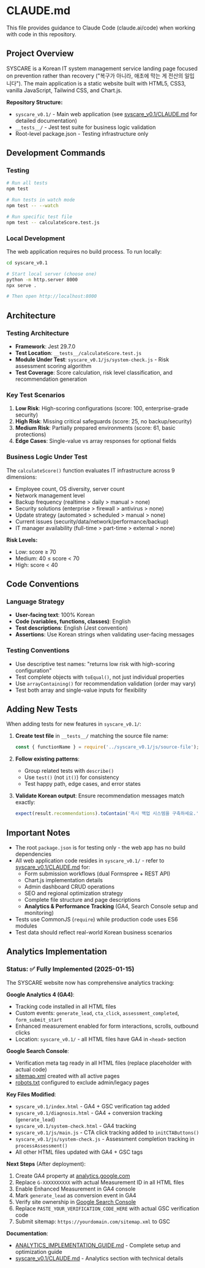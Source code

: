 # CLAUDE.md

This file provides guidance to Claude Code (claude.ai/code) when working with code in this repository.

## Project Overview

SYSCARE is a Korean IT system management service landing page focused on prevention rather than recovery ("복구가 아니라, 애초에 막는 게 전산의 일입니다"). The main application is a static website built with HTML5, CSS3, vanilla JavaScript, Tailwind CSS, and Chart.js.

**Repository Structure:**
- `syscare_v0.1/` - Main web application (see [syscare_v0.1/CLAUDE.md](syscare_v0.1/CLAUDE.md) for detailed documentation)
- `__tests__/` - Jest test suite for business logic validation
- Root-level package.json - Testing infrastructure only

## Development Commands

### Testing
```bash
# Run all tests
npm test

# Run tests in watch mode
npm test -- --watch

# Run specific test file
npm test -- calculateScore.test.js
```

### Local Development
The web application requires no build process. To run locally:
```bash
cd syscare_v0.1

# Start local server (choose one)
python -m http.server 8000
npx serve .

# Then open http://localhost:8000
```

## Architecture

### Testing Architecture
- **Framework**: Jest 29.7.0
- **Test Location**: `__tests__/calculateScore.test.js`
- **Module Under Test**: `syscare_v0.1/js/system-check.js` - Risk assessment scoring algorithm
- **Test Coverage**: Score calculation, risk level classification, and recommendation generation

### Key Test Scenarios
1. **Low Risk**: High-scoring configurations (score: 100, enterprise-grade security)
2. **High Risk**: Missing critical safeguards (score: 25, no backup/security)
3. **Medium Risk**: Partially prepared environments (score: 61, basic protections)
4. **Edge Cases**: Single-value vs array responses for optional fields

### Business Logic Under Test
The `calculateScore()` function evaluates IT infrastructure across 9 dimensions:
- Employee count, OS diversity, server count
- Network management level
- Backup frequency (realtime > daily > manual > none)
- Security solutions (enterprise > firewall > antivirus > none)
- Update strategy (automated > scheduled > manual > none)
- Current issues (security/data/network/performance/backup)
- IT manager availability (full-time > part-time > external > none)

**Risk Levels:**
- Low: score ≥ 70
- Medium: 40 ≤ score < 70
- High: score < 40

## Code Conventions

### Language Strategy
- **User-facing text**: 100% Korean
- **Code (variables, functions, classes)**: English
- **Test descriptions**: English (Jest convention)
- **Assertions**: Use Korean strings when validating user-facing messages

### Testing Conventions
- Use descriptive test names: "returns low risk with high-scoring configuration"
- Test complete objects with `toEqual()`, not just individual properties
- Use `arrayContaining()` for recommendation validation (order may vary)
- Test both array and single-value inputs for flexibility

## Adding New Tests

When adding tests for new features in `syscare_v0.1/`:

1. **Create test file** in `__tests__/` matching the source file name:
   ```javascript
   const { functionName } = require('../syscare_v0.1/js/source-file');
   ```

2. **Follow existing patterns**:
   - Group related tests with `describe()`
   - Use `test()` (not `it()`) for consistency
   - Test happy path, edge cases, and error states

3. **Validate Korean output**: Ensure recommendation messages match exactly:
   ```javascript
   expect(result.recommendations).toContain('즉시 백업 시스템을 구축하세요.');
   ```

## Important Notes

- The root `package.json` is for testing only - the web app has no build dependencies
- All web application code resides in `syscare_v0.1/` - refer to [syscare_v0.1/CLAUDE.md](syscare_v0.1/CLAUDE.md) for:
  - Form submission workflows (dual Formspree + REST API)
  - Chart.js implementation details
  - Admin dashboard CRUD operations
  - SEO and regional optimization strategy
  - Complete file structure and page descriptions
  - **Analytics & Performance Tracking** (GA4, Search Console setup and monitoring)
- Tests use CommonJS (`require`) while production code uses ES6 modules
- Test data should reflect real-world Korean business scenarios

## Analytics Implementation

### Status: ✅ Fully Implemented (2025-01-15)

The SYSCARE website now has comprehensive analytics tracking:

**Google Analytics 4 (GA4)**:
- Tracking code installed in all HTML files
- Custom events: `generate_lead`, `cta_click`, `assessment_completed`, `form_submit_start`
- Enhanced measurement enabled for form interactions, scrolls, outbound clicks
- Location: `syscare_v0.1/` - all HTML files have GA4 in `<head>` section

**Google Search Console**:
- Verification meta tag ready in all HTML files (replace placeholder with actual code)
- [sitemap.xml](syscare_v0.1/sitemap.xml) created with all active pages
- [robots.txt](syscare_v0.1/robots.txt) configured to exclude admin/legacy pages

**Key Files Modified**:
- `syscare_v0.1/index.html` - GA4 + GSC verification tag added
- `syscare_v0.1/diagnosis.html` - GA4 + conversion tracking (`generate_lead`)
- `syscare_v0.1/system-check.html` - GA4 tracking
- `syscare_v0.1/js/main.js` - CTA click tracking added to `initCTAButtons()`
- `syscare_v0.1/js/system-check.js` - Assessment completion tracking in `processAssessment()`
- All other HTML files updated with GA4 + GSC tags

**Next Steps** (After deployment):
1. Create GA4 property at [analytics.google.com](https://analytics.google.com)
2. Replace `G-XXXXXXXXXX` with actual Measurement ID in all HTML files
3. Enable Enhanced Measurement in GA4 console
4. Mark `generate_lead` as conversion event in GA4
5. Verify site ownership in [Google Search Console](https://search.google.com/search-console)
6. Replace `PASTE_YOUR_VERIFICATION_CODE_HERE` with actual GSC verification code
7. Submit sitemap: `https://yourdomain.com/sitemap.xml` to GSC

**Documentation**:
- [ANALYTICS_IMPLEMENTATION_GUIDE.md](ANALYTICS_IMPLEMENTATION_GUIDE.md) - Complete setup and optimization guide
- [syscare_v0.1/CLAUDE.md](syscare_v0.1/CLAUDE.md) - Analytics section with technical details
